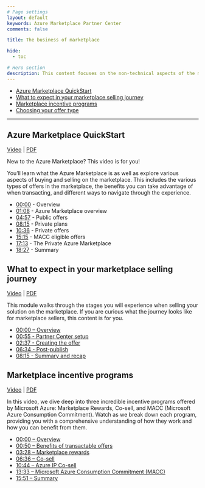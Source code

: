 ```yaml
---
# Page settings
layout: default
keywords: Azure Marketplace Partner Center
comments: false

title: The business of marketplace

hide:
  - toc

# Hero section
description: This content focuses on the non-technical aspects of the marketplace including the business pf selling.
---
```


<!-- no toc -->
- [Azure Marketplace QuickStart](#azure-marketplace-quickstart)
- [What to expect in your marketplace selling journey](#what-to-expect-in-your-marketplace-selling-journey)
- [Marketplace incentive programs](#marketplace-incentive-programs)
- [Choosing your offer type](./select-offer-type.md)

---

## Azure Marketplace QuickStart

<a target="_blank" href="https://www.youtube.com/watch?v=gHOPdN8pOkw">Video</a> | [PDF](./pdfs/01.0-amp-quickstart.pdf)

New to the Azure Marketplace? This video is for you!

You’ll learn what the Azure Marketplace is as well as explore various aspects of buying and selling on the marketplace. This includes the various types of offers in the marketplace, the benefits you can take advantage of when transacting, and different ways to navigate through the experience.

- [00:00](https://www.youtube.com/watch?v=gHOPdN8pOkw&t=0s) - Overview 
- [01:08](https://www.youtube.com/watch?v=gHOPdN8pOkw&t=68s) - Azure Marketplace overview 
- [04:57](https://www.youtube.com/watch?v=gHOPdN8pOkw&t=297s) - Public offers 
- [08:15](https://www.youtube.com/watch?v=gHOPdN8pOkw&t=495s) - Private plans 
- [10:36](https://www.youtube.com/watch?v=gHOPdN8pOkw&t=636s) - Private offers 
- [15:15](https://www.youtube.com/watch?v=gHOPdN8pOkw&t=915s) - MACC eligible offers 
- [17:13](https://www.youtube.com/watch?v=gHOPdN8pOkw&t=1033s) - The Private Azure Marketplace 
- [18:27](https://www.youtube.com/watch?v=gHOPdN8pOkw&t=1107s) - Summary


## What to expect in your marketplace selling journey

<a target="_blank" href="https://aka.ms/AAotbdd">Video</a> | [PDF](./pdfs/03.0-marketplace-journey.pdf)

This module walks through the stages you will experience when selling your solution on the marketplace. If you are curious what the journey looks like for marketplace sellers, this content is for you.

- [00:00 – Overview](https://www.youtube.com/watch?v=SkZTutcixKE&t=0s)
- [00:55 - Partner Center setup](https://www.youtube.com/watch?v=SkZTutcixKE&t=55s)
- [02:37 - Creating the offer](https://www.youtube.com/watch?v=SkZTutcixKE&t=157s)
- [06:34 - Post-publish](https://www.youtube.com/watch?v=SkZTutcixKE&t=394s)
- [08:15 - Summary and recap](https://www.youtube.com/watch?v=SkZTutcixKE&t=495s)

## Marketplace incentive programs

<a target="_blank" href="https://aka.ms/AAn80hc">Video</a> | [PDF](./pdfs/02.1-marketplace-incentives.pdf)

In this video, we dive deep into three incredible incentive programs offered by Microsoft Azure: Marketplace Rewards, Co-sell, and MACC (Microsoft Azure Consumption Commitment). Watch as we break down each program, providing you with a comprehensive understanding of how they work and how you can benefit from them.

- [00:00 – Overview](https://www.youtube.com/watch?v=wUp7beFfYa4&t=0s)
- [00:50 – Benefits of transactable offers](https://www.youtube.com/watch?v=wUp7beFfYa4&t=50s)
- [03:28 – Marketplace rewards](https://www.youtube.com/watch?v=wUp7beFfYa4&t=208s)
- [06:36 – Co-sell](https://www.youtube.com/watch?v=wUp7beFfYa4&t=396s)
- [10:44 – Azure IP Co-sell](https://www.youtube.com/watch?v=wUp7beFfYa4&t=644s)
- [13:33 – Microsoft Azure Consumption Commitment (MACC)](https://www.youtube.com/watch?v=wUp7beFfYa4&t=813s)
- [15:51 – Summary ](https://www.youtube.com/watch?v=wUp7beFfYa4&t=951s)
  